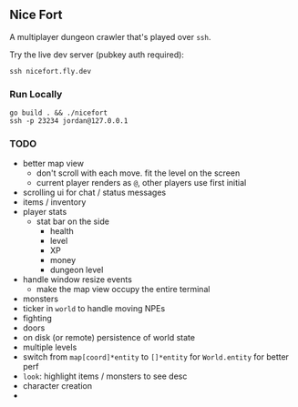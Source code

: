 Nice Fort
---

A multiplayer dungeon crawler that's played over `ssh`.

Try the live dev server (pubkey auth required):

```shell
ssh nicefort.fly.dev
```

### Run Locally

```shell
go build . && ./nicefort
ssh -p 23234 jordan@127.0.0.1
```

### TODO
- better map view
    - don't scroll with each move. fit the level on the screen
    - current player renders as `@`, other players use first initial
- scrolling ui for chat / status messages
- items / inventory
- player stats
  - stat bar on the side
    - health
    - level
    - XP
    - money
    - dungeon level
- handle window resize events
  - make the map view occupy the entire terminal
- monsters
- ticker in `world` to handle moving NPEs
- fighting
- doors
- on disk (or remote) persistence of world state
- multiple levels
- switch from `map[coord]*entity` to `[]*entity` for `World.entity` for better perf
- `look`: highlight items / monsters to see desc
- character creation
- 